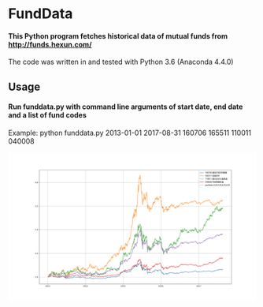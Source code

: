 # FundData
#### This Python program fetches historical data of mutual funds from http://funds.hexun.com/
The code was written in and tested with Python 3.6 (Anaconda 4.4.0)

## Usage
#### Run funddata.py with command line arguments of start date, end date and a list of fund codes
Example:
python funddata.py 2013-01-01 2017-08-31 160706 165511 110011 040008

![Screenshot](screenshot.png)
